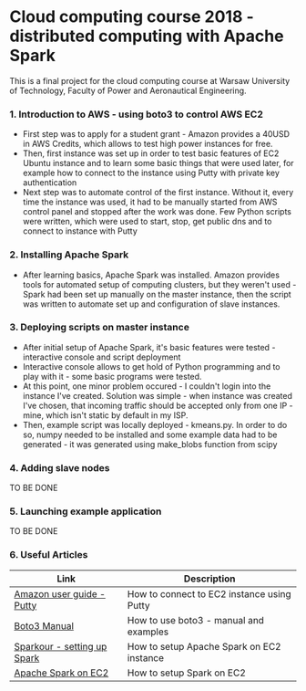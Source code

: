 # Cloud computing course 2018 - distributed computing with Apache Spark

This is a final project for the cloud computing course at Warsaw University of Technology, Faculty of Power and Aeronautical Engineering.

### 1. Introduction to AWS - using boto3 to control AWS EC2
-  First step was to apply for a student grant - Amazon provides a 40USD in AWS Credits, which allows to test high power instances for free. 
-  Then, first instance was set up in order to test basic features of EC2 Ubuntu instance and to learn some basic things that were used later, for example how to connect to the instance using Putty with private key authentication
-  Next step was to automate control of the first instance. Without it, every time the instance was used, it had to be manually started from AWS control panel and stopped after the work was done. Few Python scripts were written, which were used to start, stop, get public dns and to connect to instance with Putty
### 2. Installing Apache Spark
- After learning basics, Apache Spark was installed. Amazon provides tools for automated setup of computing clusters, but they weren't used - Spark had been set up manually on the master instance, then the script was written to automate set up and configuration of slave instances.
### 3. Deploying scripts on master instance
  - After initial setup of Apache Spark, it's basic features were tested - interactive console and script deployment
  - Interactive console allows to get hold of Python programming and to play with it - some basic programs were tested.
  - At this point, one minor problem occured - I couldn't login into the instance I've created. Solution was simple - when instance was created I've chosen, that incoming traffic should be accepted only from one IP - mine, which isn't static by default in my ISP.
  - Then, example script was locally deployed - kmeans.py. In order to do so, numpy needed to be installed and some example data had to be generated - it was generated using make_blobs function from scipy
### 4. Adding slave nodes
TO BE DONE
### 5. Launching example application
TO BE DONE
### 6. Useful Articles
|  Link  |  Description  |
| -----  | ------------- |
|  [Amazon user guide - Putty](https://docs.aws.amazon.com/AWSEC2/latest/UserGuide/putty.html)  |  How to connect to EC2 instance using Putty    |
| [Boto3 Manual](https://boto3.amazonaws.com/v1/documentation/api/latest/guide/ec2-example-managing-instances.html)  |  How to use boto3 - manual and examples  | 
|  [Sparkour - setting up Spark](https://sparkour.urizone.net/recipes/installing-ec2/)  |  How to setup Apache Spark on EC2 instance  |
|  [Apache Spark on EC2](https://spark.apache.org/docs/1.6.2/ec2-scripts.html)  |  How to setup Spark on EC2  |


